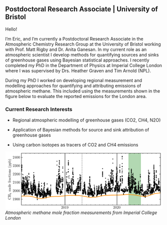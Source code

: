 ## Postdoctoral Research Associate | University of Bristol

Hello!

I’m Eric, and I’m currently a Postdoctoral Research Associate in the Atmospheric Chemistry Research Group at the University of Bristol working with Prof. Matt Rigby and Dr. Anita Ganesan. In my current role as an atmospheric scientist I develop methods for quantifying sources and sinks of greenhouse gases using Bayesian statistical approaches. I recently completed my PhD in the Department of Physics at Imperial College London where I was supervised by Drs. Heather Graven and Tim Arnold (NPL). 

During my PhD I worked on developing regional measurement and modelling approaches for quantifying and attributing emissions of atmospheric methane. This included using the measurements shown in the figure below to evaluate the reported emissions for the London area.  


### Current Research Interests
- Regional atmospheric modelling of greenhouse gases (CO2, CH4, N2O)

- Application of Bayesian methods for source and sink attribution of greenhouse gases

- Using carbon isotopes as tracers of CO2 and CH4 emissions


![5x5](icl_ch4.png)
_Atmospheric methane mole fraction measurements from Imperial College London_
